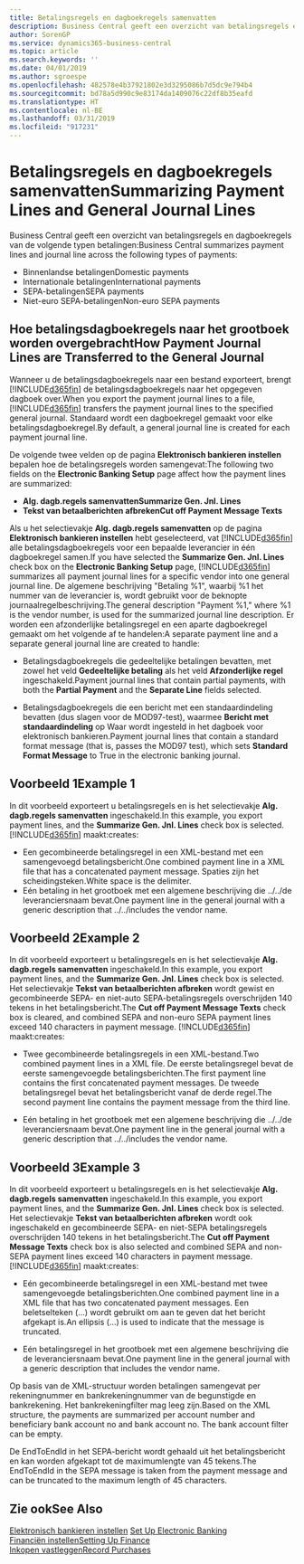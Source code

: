```yaml
---
title: Betalingsregels en dagboekregels samenvatten
description: Business Central geeft een overzicht van betalingsregels en dagboekregels.
author: SorenGP
ms.service: dynamics365-business-central
ms.topic: article
ms.search.keywords: ''
ms.date: 04/01/2019
ms.author: sgroespe
ms.openlocfilehash: 482578e4b37921802e3d3295086b7d5dc9e794b4
ms.sourcegitcommit: bd78a5d990c9e83174da1409076c22df8b35eafd
ms.translationtype: HT
ms.contentlocale: nl-BE
ms.lasthandoff: 03/31/2019
ms.locfileid: "917231"
---
```

# <a name="summarizing-payment-lines-and-general-journal-lines"></a><span data-ttu-id="53918-103">Betalingsregels en dagboekregels samenvatten</span><span class="sxs-lookup"><span data-stu-id="53918-103">Summarizing Payment Lines and General Journal Lines</span></span>
<span data-ttu-id="53918-104">Business Central geeft een overzicht van betalingsregels en dagboekregels van de volgende typen betalingen:</span><span class="sxs-lookup"><span data-stu-id="53918-104">Business Central summarizes payment lines and journal line across the following types of payments:</span></span>  

- <span data-ttu-id="53918-105">Binnenlandse betalingen</span><span class="sxs-lookup"><span data-stu-id="53918-105">Domestic payments</span></span>  
- <span data-ttu-id="53918-106">Internationale betalingen</span><span class="sxs-lookup"><span data-stu-id="53918-106">International payments</span></span>  
- <span data-ttu-id="53918-107">SEPA-betalingen</span><span class="sxs-lookup"><span data-stu-id="53918-107">SEPA payments</span></span>  
- <span data-ttu-id="53918-108">Niet-euro SEPA-betalingen</span><span class="sxs-lookup"><span data-stu-id="53918-108">Non-euro SEPA payments</span></span>  

## <a name="how-payment-journal-lines-are-transferred-to-the-general-journal"></a><span data-ttu-id="53918-109">Hoe betalingsdagboekregels naar het grootboek worden overgebracht</span><span class="sxs-lookup"><span data-stu-id="53918-109">How Payment Journal Lines are Transferred to the General Journal</span></span>  
<span data-ttu-id="53918-110">Wanneer u de betalingsdagboekregels naar een bestand exporteert, brengt [!INCLUDE[d365fin](../../includes/d365fin_md.md)] de betalingsdagboekregels naar het opgegeven dagboek over.</span><span class="sxs-lookup"><span data-stu-id="53918-110">When you export the payment journal lines to a file, [!INCLUDE[d365fin](../../includes/d365fin_md.md)] transfers the payment journal lines to the specified general journal.</span></span> <span data-ttu-id="53918-111">Standaard wordt een dagboekregel gemaakt voor elke betalingsdagboekregel.</span><span class="sxs-lookup"><span data-stu-id="53918-111">By default, a general journal line is created for each payment journal line.</span></span>  

<span data-ttu-id="53918-112">De volgende twee velden op de pagina **Elektronisch bankieren instellen** bepalen hoe de betalingsregels worden samengevat:</span><span class="sxs-lookup"><span data-stu-id="53918-112">The following two fields on the **Electronic Banking Setup** page affect how the payment lines are summarized:</span></span>  

- <span data-ttu-id="53918-113">**Alg. dagb.regels samenvatten**</span><span class="sxs-lookup"><span data-stu-id="53918-113">**Summarize Gen. Jnl. Lines**</span></span>  
- <span data-ttu-id="53918-114">**Tekst van betaalberichten afbreken**</span><span class="sxs-lookup"><span data-stu-id="53918-114">**Cut off Payment Message Texts**</span></span>  

<span data-ttu-id="53918-115">Als u het selectievakje **Alg. dagb.regels samenvatten** op de pagina **Elektronisch bankieren instellen** hebt geselecteerd, vat [!INCLUDE[d365fin](../../includes/d365fin_md.md)] alle betalingsdagboekregels voor een bepaalde leverancier in één dagboekregel samen.</span><span class="sxs-lookup"><span data-stu-id="53918-115">If you have selected the **Summarize Gen. Jnl. Lines** check box on the **Electronic Banking Setup** page, [!INCLUDE[d365fin](../../includes/d365fin_md.md)] summarizes all payment journal lines for a specific vendor into one general journal line.</span></span> <span data-ttu-id="53918-116">De algemene beschrijving "Betaling %1", waarbij %1 het nummer van de leverancier is, wordt gebruikt voor de beknopte journaalregelbeschrijving.</span><span class="sxs-lookup"><span data-stu-id="53918-116">The general description "Payment %1," where %1 is the vendor number, is used for the summarized journal line description.</span></span> <span data-ttu-id="53918-117">Er worden een afzonderlijke betalingsregel en een aparte dagboekregel gemaakt om het volgende af te handelen:</span><span class="sxs-lookup"><span data-stu-id="53918-117">A separate payment line and a separate general journal line are created to handle:</span></span>  

- <span data-ttu-id="53918-118">Betalingsdagboekregels die gedeeltelijke betalingen bevatten, met zowel het veld **Gedeeltelijke betaling** als het veld **Afzonderlijke regel** ingeschakeld.</span><span class="sxs-lookup"><span data-stu-id="53918-118">Payment journal lines that contain partial payments, with both the **Partial Payment** and the **Separate Line** fields selected.</span></span>  

- <span data-ttu-id="53918-119">Betalingsdagboekregels die een bericht met een standaardindeling bevatten (dus slagen voor de MOD97-test), waarmee **Bericht met standaardindeling** op Waar wordt ingesteld in het dagboek voor elektronisch bankieren.</span><span class="sxs-lookup"><span data-stu-id="53918-119">Payment journal lines that contain a standard format message (that is, passes the MOD97 test), which sets **Standard Format Message** to True in the electronic banking journal.</span></span>  

## <a name="example-1"></a><span data-ttu-id="53918-120">Voorbeeld 1</span><span class="sxs-lookup"><span data-stu-id="53918-120">Example 1</span></span>  
<span data-ttu-id="53918-121">In dit voorbeeld exporteert u betalingsregels en is het selectievakje **Alg. dagb.regels samenvatten** ingeschakeld.</span><span class="sxs-lookup"><span data-stu-id="53918-121">In this example, you export payment lines, and the **Summarize Gen. Jnl. Lines** check box is selected.</span></span> [!INCLUDE[d365fin](../../includes/d365fin_md.md)] <span data-ttu-id="53918-122">maakt:</span><span class="sxs-lookup"><span data-stu-id="53918-122">creates:</span></span>  

- <span data-ttu-id="53918-123">Een gecombineerde betalingsregel in een XML-bestand met een samengevoegd betalingsbericht.</span><span class="sxs-lookup"><span data-stu-id="53918-123">One combined payment line in a XML file that has a concatenated payment message.</span></span> <span data-ttu-id="53918-124">Spaties zijn het scheidingsteken.</span><span class="sxs-lookup"><span data-stu-id="53918-124">White space is the delimiter.</span></span>  
- <span data-ttu-id="53918-125">Eén betaling in het grootboek met een algemene beschrijving die ../../de leveranciersnaam bevat.</span><span class="sxs-lookup"><span data-stu-id="53918-125">One payment line in the general journal with a generic description that ../../includes the vendor name.</span></span>  

## <a name="example-2"></a><span data-ttu-id="53918-126">Voorbeeld 2</span><span class="sxs-lookup"><span data-stu-id="53918-126">Example 2</span></span>  
<span data-ttu-id="53918-127">In dit voorbeeld exporteert u betalingsregels en is het selectievakje **Alg. dagb.regels samenvatten** ingeschakeld.</span><span class="sxs-lookup"><span data-stu-id="53918-127">In this example, you export payment lines, and the **Summarize Gen. Jnl. Lines** check box is selected.</span></span> <span data-ttu-id="53918-128">Het selectievakje **Tekst van betaalberichten afbreken** wordt gewist en gecombineerde SEPA- en niet-auto SEPA-betalingsregels overschrijden 140 tekens in het betalingsbericht.</span><span class="sxs-lookup"><span data-stu-id="53918-128">The **Cut off Payment Message Texts** check box is cleared, and combined SEPA and non-euro SEPA payment lines exceed 140 characters in payment message.</span></span> [!INCLUDE[d365fin](../../includes/d365fin_md.md)] <span data-ttu-id="53918-129">maakt:</span><span class="sxs-lookup"><span data-stu-id="53918-129">creates:</span></span>  

- <span data-ttu-id="53918-130">Twee gecombineerde betalingsregels in een XML-bestand.</span><span class="sxs-lookup"><span data-stu-id="53918-130">Two combined payment lines in a XML file.</span></span> <span data-ttu-id="53918-131">De eerste betalingsregel bevat de eerste samengevoegde betalingsberichten.</span><span class="sxs-lookup"><span data-stu-id="53918-131">The first payment line contains the first concatenated payment messages.</span></span> <span data-ttu-id="53918-132">De tweede betalingsregel bevat het betalingsbericht vanaf de derde regel.</span><span class="sxs-lookup"><span data-stu-id="53918-132">The second payment line contains the payment message from the third line.</span></span>  

- <span data-ttu-id="53918-133">Eén betaling in het grootboek met een algemene beschrijving die ../../de leveranciersnaam bevat.</span><span class="sxs-lookup"><span data-stu-id="53918-133">One payment line in the general journal with a generic description that ../../includes the vendor name.</span></span>  

## <a name="example-3"></a><span data-ttu-id="53918-134">Voorbeeld 3</span><span class="sxs-lookup"><span data-stu-id="53918-134">Example 3</span></span>  
<span data-ttu-id="53918-135">In dit voorbeeld exporteert u betalingsregels en is het selectievakje **Alg. dagb.regels samenvatten** ingeschakeld.</span><span class="sxs-lookup"><span data-stu-id="53918-135">In this example, you export payment lines, and the **Summarize Gen. Jnl. Lines** check box is selected.</span></span> <span data-ttu-id="53918-136">Het selectievakje **Tekst van betaalberichten afbreken** wordt ook ingeschakeld en gecombineerde SEPA- en niet-SEPA betalingsregels overschrijden 140 tekens in het betalingsbericht.</span><span class="sxs-lookup"><span data-stu-id="53918-136">The **Cut off Payment Message Texts** check box is also selected and combined SEPA and non-SEPA payment lines exceed 140 characters in payment message.</span></span> [!INCLUDE[d365fin](../../includes/d365fin_md.md)] <span data-ttu-id="53918-137">maakt:</span><span class="sxs-lookup"><span data-stu-id="53918-137">creates:</span></span>  

- <span data-ttu-id="53918-138">Eén gecombineerde betalingsregel in een XML-bestand met twee samengevoegde betalingsberichten.</span><span class="sxs-lookup"><span data-stu-id="53918-138">One combined payment line in a XML file that has two concatenated payment messages.</span></span> <span data-ttu-id="53918-139">Een beletselteken (…) wordt gebruikt om aan te geven dat het bericht afgekapt is.</span><span class="sxs-lookup"><span data-stu-id="53918-139">An ellipsis (…) is used to indicate that the message is truncated.</span></span>  

- <span data-ttu-id="53918-140">Eén betalingsregel in het grootboek met een algemene beschrijving die de leveranciersnaam bevat.</span><span class="sxs-lookup"><span data-stu-id="53918-140">One payment line in the general journal with a generic description that includes the vendor name.</span></span>  

<span data-ttu-id="53918-141">Op basis van de XML-structuur worden betalingen samengevat per rekeningnummer en bankrekeningnummer van de begunstigde en bankrekening. Het bankrekeningfilter mag leeg zijn.</span><span class="sxs-lookup"><span data-stu-id="53918-141">Based on the XML structure, the payments are summarized per account number and beneficiary bank account no and bank account no. The bank account filter can be empty.</span></span>  

<span data-ttu-id="53918-142">De EndToEndId in het SEPA-bericht wordt gehaald uit het betalingsbericht en kan worden afgekapt tot de maximumlengte van 45 tekens.</span><span class="sxs-lookup"><span data-stu-id="53918-142">The EndToEndId in the SEPA message is taken from the payment message and can be truncated to the maximum length of 45 characters.</span></span>  

## <a name="see-also"></a><span data-ttu-id="53918-143">Zie ook</span><span class="sxs-lookup"><span data-stu-id="53918-143">See Also</span></span>  
 <span data-ttu-id="53918-144">[Elektronisch bankieren instellen](how-to-set-up-electronic-banking.md) </span><span class="sxs-lookup"><span data-stu-id="53918-144">[Set Up Electronic Banking](how-to-set-up-electronic-banking.md) </span></span>  
 [<span data-ttu-id="53918-145">Financiën instellen</span><span class="sxs-lookup"><span data-stu-id="53918-145">Setting Up Finance</span></span>](../../finance-setup-finance.md)  
 [<span data-ttu-id="53918-146">Inkopen vastleggen</span><span class="sxs-lookup"><span data-stu-id="53918-146">Record Purchases</span></span>](../../purchasing-how-record-purchases.md)
